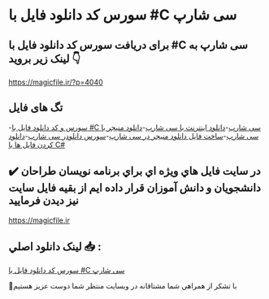 # سورس کد دانلود فایل با #C سی شارپ

## برای دریافت سورس کد دانلود فایل با #C سی شارپ به لینک زیر بروید 👇

https://magicfile.ir/?p=4040

## تگ های فایل

-[سورس و کد دانلود فایل با #C سی شارپ](https://magicfile.ir/product/%d8%b3%d9%88%d8%b1%d8%b3-%da%a9%d8%af-%d8%af%d8%a7%d9%86%d9%84%d9%88%d8%af-%d9%81%d8%a7%db%8c%d9%84-%d8%a8%d8%a7-c-%d8%b3%db%8c-%d8%b4%d8%a7%d8%b1%d9%be/)-[دانلود اینترنت با سی شارپ](https://magicfile.ir/product/%d8%b3%d9%88%d8%b1%d8%b3-%da%a9%d8%af-%d8%af%d8%a7%d9%86%d9%84%d9%88%d8%af-%d9%81%d8%a7%db%8c%d9%84-%d8%a8%d8%a7-c-%d8%b3%db%8c-%d8%b4%d8%a7%d8%b1%d9%be/)-[دانلود منیجر با سی شارپ](https://magicfile.ir/product/%d8%b3%d9%88%d8%b1%d8%b3-%da%a9%d8%af-%d8%af%d8%a7%d9%86%d9%84%d9%88%d8%af-%d9%81%d8%a7%db%8c%d9%84-%d8%a8%d8%a7-c-%d8%b3%db%8c-%d8%b4%d8%a7%d8%b1%d9%be/)-[ساخت فایل دانلود منیجر در سی شارپ](https://magicfile.ir/product/%d8%b3%d9%88%d8%b1%d8%b3-%da%a9%d8%af-%d8%af%d8%a7%d9%86%d9%84%d9%88%d8%af-%d9%81%d8%a7%db%8c%d9%84-%d8%a8%d8%a7-c-%d8%b3%db%8c-%d8%b4%d8%a7%d8%b1%d9%be/)-[سورس دانلودر سی شارپ](https://magicfile.ir/product/%d8%b3%d9%88%d8%b1%d8%b3-%da%a9%d8%af-%d8%af%d8%a7%d9%86%d9%84%d9%88%d8%af-%d9%81%d8%a7%db%8c%d9%84-%d8%a8%d8%a7-c-%d8%b3%db%8c-%d8%b4%d8%a7%d8%b1%d9%be/)-[دانلود کردن فایل ها با C#](https://magicfile.ir/product/%d8%b3%d9%88%d8%b1%d8%b3-%da%a9%d8%af-%d8%af%d8%a7%d9%86%d9%84%d9%88%d8%af-%d9%81%d8%a7%db%8c%d9%84-%d8%a8%d8%a7-c-%d8%b3%db%8c-%d8%b4%d8%a7%d8%b1%d9%be/)

## ✔️ در سايت فايل هاي ويژه اي براي برنامه نويسان طراحان دانشجويان و دانش آموزان قرار داده ايم از بقيه فايل سايت نيز ديدن فرماييد

https://magicfile.ir


## لينک دانلود اصلي 📥 :

[سورس کد دانلود فایل با #C سی شارپ](https://magicfile.ir/product/%d8%b3%d9%88%d8%b1%d8%b3-%da%a9%d8%af-%d8%af%d8%a7%d9%86%d9%84%d9%88%d8%af-%d9%81%d8%a7%db%8c%d9%84-%d8%a8%d8%a7-c-%d8%b3%db%8c-%d8%b4%d8%a7%d8%b1%d9%be/) 


🙏با تشکر از همراهي شما مشتاقانه در وبسایت منتظر شما دوست عزیز هستیم

